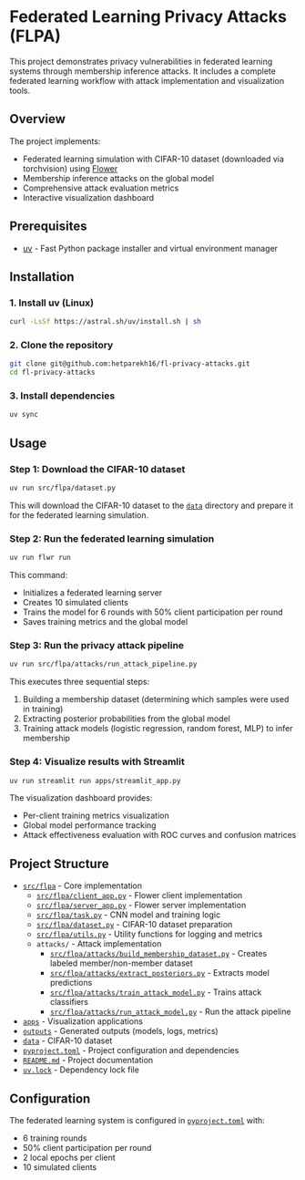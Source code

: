 # Federated Learning Privacy Attacks (FLPA)

This project demonstrates privacy vulnerabilities in federated learning systems through membership inference attacks. It includes a complete federated learning workflow with attack implementation and visualization tools.

## Overview

The project implements:
- Federated learning simulation with CIFAR-10 dataset (downloaded via torchvision) using [Flower](https://flower.dev/)
- Membership inference attacks on the global model
- Comprehensive attack evaluation metrics
- Interactive visualization dashboard

## Prerequisites

- [uv](https://github.com/astral-sh/uv) - Fast Python package installer and virtual environment manager

## Installation

### 1. Install uv (Linux)

```bash
curl -LsSf https://astral.sh/uv/install.sh | sh
```

### 2. Clone the repository

```bash
git clone git@github.com:hetparekh16/fl-privacy-attacks.git
cd fl-privacy-attacks
```

### 3. Install dependencies

```bash
uv sync
```

## Usage

### Step 1: Download the CIFAR-10 dataset

```bash
uv run src/flpa/dataset.py
```

This will download the CIFAR-10 dataset to the [`data`](data) directory and prepare it for the federated learning simulation.

### Step 2: Run the federated learning simulation

```bash
uv run flwr run
```

This command:
- Initializes a federated learning server
- Creates 10 simulated clients
- Trains the model for 6 rounds with 50% client participation per round
- Saves training metrics and the global model

### Step 3: Run the privacy attack pipeline

```bash
uv run src/flpa/attacks/run_attack_pipeline.py
```

This executes three sequential steps:
1. Building a membership dataset (determining which samples were used in training)
2. Extracting posterior probabilities from the global model
3. Training attack models (logistic regression, random forest, MLP) to infer membership

### Step 4: Visualize results with Streamlit

```bash
uv run streamlit run apps/streamlit_app.py
```

The visualization dashboard provides:
- Per-client training metrics visualization
- Global model performance tracking
- Attack effectiveness evaluation with ROC curves and confusion matrices

## Project Structure

- [`src/flpa`](src/flpa) - Core implementation
  - [`src/flpa/client_app.py`](src/flpa/client_app.py) - Flower client implementation
  - [`src/flpa/server_app.py`](src/flpa/server_app.py) - Flower server implementation
  - [`src/flpa/task.py`](src/flpa/task.py) - CNN model and training logic
  - [`src/flpa/dataset.py`](src/flpa/dataset.py) - CIFAR-10 dataset preparation
  - [`src/flpa/utils.py`](src/flpa/utils.py) - Utility functions for logging and metrics
  - `attacks/` - Attack implementation
    - [`src/flpa/attacks/build_membership_dataset.py`](src/flpa/attacks/build_membership_dataset.py) - Creates labeled member/non-member dataset
    - [`src/flpa/attacks/extract_posteriors.py`](src/flpa/attacks/extract_posteriors.py) - Extracts model predictions
    - [`src/flpa/attacks/train_attack_model.py`](src/flpa/attacks/train_attack_model.py) - Trains attack classifiers
    - [`src/flpa/attacks/run_attack_model.py`](src/flpa/attacks/run_attack_model.py) - Run the attack pipeline
- [`apps`](apps) - Visualization applications
- [`outputs`](outputs) - Generated outputs (models, logs, metrics)
- [`data`](data) - CIFAR-10 dataset
- [`pyproject.toml`](pyproject.toml) - Project configuration and dependencies
- [`README.md`](README.md) - Project documentation
- [`uv.lock`](uv.lock) - Dependency lock file

## Configuration

The federated learning system is configured in [`pyproject.toml`](pyproject.toml) with:
- 6 training rounds
- 50% client participation per round
- 2 local epochs per client
- 10 simulated clients
